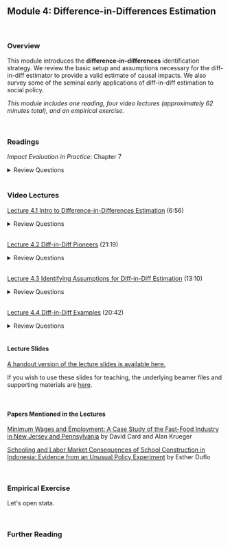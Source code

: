 ## Module 4: Difference-in-Differences Estimation

<br>

### Overview  
This module introduces the **difference-in-differences** identification strategy.  We review the basic setup and assumptions necessary for the diff-in-diff estimator to provide a valid estimate of causal impacts.  We also survey some of the seminal early applications of diff-in-diff estimation to social policy.   

_This module includes one reading, four video lectures (approximately 62 minutes total), and an empirical exercise._

<br>

### Readings
_Impact Evaluation in Practice_: Chapter 7  

<details><summary>Review Questions</summary>
  <br>
  <ol>
  <li>What is the difference-in-differences estimate of the treatment effect?  How is it constructed, and what must be measured in order to construct it?  </li>
  <li>What counterfactual is used in diff-in-diff estimation, and what is used to estimate that counterfactual?  </li>
  <li>What is the "equal trends" (or "common trends") assumption, and how might one test it? </li>
  <li>How did Professor Esther Duflo test the equal trends assumption in her study of school construction in Indonesia? </li>
  </ol>
</details>

<br>

### Video Lectures  
[Lecture 4.1 Intro to Difference-in-Differences Estimation](https://vimeo.com/514391221) (6:56)  

<details><summary>Review Questions</summary>
  <br>
  <ol>
  <li>What type of data is required for difference-in-differences estimation? </li>
  <li>How can difference-in-differences estimation overcome the problems (i.e. biases) inherent in each of the false counterfactuals? </li>
  <li>What are the four cell-level means required to calculate the difference-in-differences estimator? </li>
  <li> Which of those four cells represents individuals/observations that have received treatment? </li>
  </ol>
</details>

<br>

[Lecture 4.2 Diff-in-Diff Pioneers](https://vimeo.com/514413880) (21:19)  

<details><summary>Review Questions</summary>
  <br>
  <ol>
  <li>Who was Ignaz Semmelweis, what public health problem was he attempting to solve, and how did he propose to solve it? </li>
  <li>In Ignaz Semmelweis' study, what were the treatment and comparison groups? </li>
  <li>What did his results show? </li>
  <li>How did John Snow use a difference-and-differences style research design to demonstrate that cholera was likely caused by contaminated water? </li>
  <li>What change in minimum wage law did Marie Obenauer and Bertha von der Nienburg study? </li>
  <li>What data did Obenauer and Nienburg collect, and what did their results show? </li>
  </ol>
</details>

<br>

[Lecture 4.3 Identifying Assumptions for Diff-in-Diff Estimation](https://vimeo.com/514395275) (13:10)  

<details><summary>Review Questions</summary>
  <br>
  <ol>
  <li>What is the common trends assumption? </li>
  <li>What must be true about time trends for diff-in-diff estimation to provide a valid estimate of a program's causal impact? </li>
  <li>What must be true about selection bias for diff-in-diff estimation to provide a valid estimate of a program's causal impact? </li>
  <li>Describe a setting in which the common trends assumption would likely be violated. </li>
  </ol>
</details>

<br>

[Lecture 4.4 Diff-in-Diff Examples](https://vimeo.com/514402706) (20:42)  

<details><summary>Review Questions</summary>
  <br>
  <ol>
  <li>What law change did David Card and Alan Krueger study?  What were the treatment and comparison groups in their research design?  What were the pre-treatment and post-treatment periods? </li>
  <li>What were their findings? </li>
  <li>What policy experiment did Esther Duflo study in Indonesia? </li>
  <li>What were her main findings?  How did school construction impact educational attainment and adult wages? </li>
  </ol>
</details>

<br>


#### Lecture Slides

[A handout version of the lecture slides is available here.](https://pjakiela.github.io/ECON379/lectures/L4-DD1/ECON379-L4-DD1-PUBLIC.pdf)  

If you wish to use these slides for teaching, the underlying beamer files and supporting materials are [here](https://github.com/pjakiela/ECON379/tree/gh-pages/lectures/L4-DD1/).

<br>

#### Papers Mentioned in the Lectures

[Minimum Wages and Employment:  A Case Study of the Fast-Food Industry in New Jersey and Pennsylvania](https://www.google.com/url?sa=t&rct=j&q=&esrc=s&source=web&cd=&ved=2ahUKEwiB_IW32_7uAhXIWc0KHZzjA8kQFjAGegQIAxAD&url=https%3A%2F%2Fdavidcard.berkeley.edu%2Fpapers%2Fnjmin-aer.pdf&usg=AOvVaw1acYK7q-jX99ekVQ_vYrk8) by David Card and Alan Krueger  

[Schooling and Labor Market Consequences of School Construction in Indonesia:  Evidence from an Unusual Policy Experiment](https://www.jstor.org/stable/2677813?seq=1) by Esther Duflo  

<br>

### Empirical Exercise
Let's open stata.

<br>

### Further Reading

